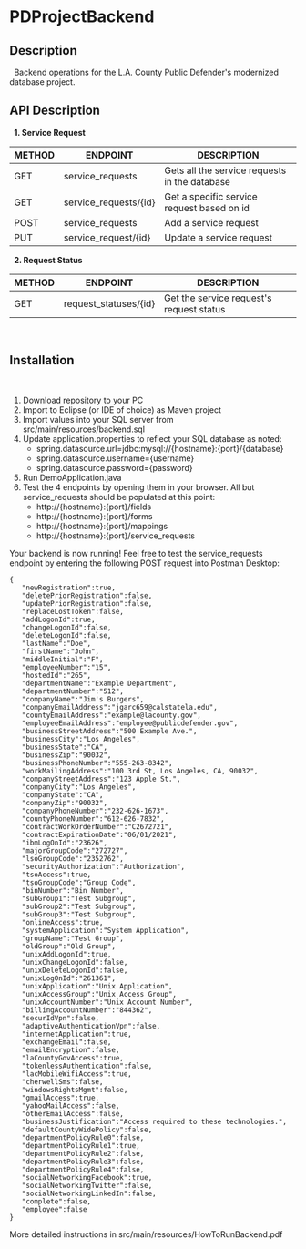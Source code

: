 # PDProjectBackend

## Description
&nbsp;
Backend operations for the L.A. County Public Defender's modernized database project.

## API Description
&nbsp;
**1. Service Request**

METHOD | ENDPOINT | DESCRIPTION
-----------|-----|------------
GET | service_requests | Gets all the service requests in the database
GET | service_requests/{id} | Get a specific service request based on id
POST | service_requests | Add a service request
PUT | service_request/{id} | Update a service request

&nbsp;
**2. Request Status**

METHOD | ENDPOINT | DESCRIPTION
-----------|-----|------------
GET | request_statuses/{id} | Get the service request's request status

&nbsp;
## Installation
&nbsp;
1. Download repository to your PC
2. Import to Eclipse (or IDE of choice) as Maven project
3. Import values into your SQL server from src/main/resources/backend.sql
4. Update application.properties to reflect your SQL database as noted:
   * spring.datasource.url=jdbc:mysql://{hostname}:{port}/{database}
   * spring.datasource.username={username}
   * spring.datasource.password={password}
5. Run DemoApplication.java
6. Test the 4 endpoints by opening them in your browser. All but service_requests should be populated at this point:
   * http://{hostname}:{port}/fields
   * http://{hostname}:{port}/forms
   * http://{hostname}:{port}/mappings
   * http://{hostname}:{port}/service_requests

Your backend is now running! Feel free to test the service_requests endpoint by entering the following POST request into Postman Desktop:

```
{
   "newRegistration":true,
   "deletePriorRegistration":false,
   "updatePriorRegistration":false,
   "replaceLostToken":false,
   "addLogonId":true,
   "changeLogonId":false,
   "deleteLogonId":false,
   "lastName":"Doe",
   "firstName":"John",
   "middleInitial":"F",
   "employeeNumber":"15",
   "hostedId":"265",
   "departmentName":"Example Department",
   "departmentNumber":"512",
   "companyName":"Jim's Burgers",
   "companyEmailAddress":"jgarc659@calstatela.edu",
   "countyEmailAddress":"example@lacounty.gov",
   "employeeEmailAddress":"employee@publicdefender.gov",
   "businessStreetAddress":"500 Example Ave.",
   "businessCity":"Los Angeles",
   "businessState":"CA",
   "businessZip":"90032",
   "businessPhoneNumber":"555-263-8342",
   "workMailingAddress":"100 3rd St, Los Angeles, CA, 90032",
   "companyStreetAddress":"123 Apple St.",
   "companyCity":"Los Angeles",
   "companyState":"CA",
   "companyZip":"90032",
   "companyPhoneNumber":"232-626-1673",
   "countyPhoneNumber":"612-626-7832",
   "contractWorkOrderNumber":"C2672721",
   "contractExpirationDate":"06/01/2021",
   "ibmLogOnId":"23626",
   "majorGroupCode":"272727",
   "lsoGroupCode":"2352762",
   "securityAuthorization":"Authorization",
   "tsoAccess":true,
   "tsoGroupCode":"Group Code",
   "binNumber":"Bin Number",
   "subGroup1":"Test Subgroup",
   "subGroup2":"Test Subgroup",
   "subGroup3":"Test Subgroup",
   "onlineAccess":true,
   "systemApplication":"System Application",
   "groupName":"Test Group",
   "oldGroup":"Old Group",
   "unixAddLogonId":true,
   "unixChangeLogonId":false,
   "unixDeleteLogonId":false,
   "unixLogOnId":"261361",
   "unixApplication":"Unix Application",
   "unixAccessGroup":"Unix Access Group",
   "unixAccountNumber":"Unix Account Number",
   "billingAccountNumber":"844362",
   "securIdVpn":false,
   "adaptiveAuthenticationVpn":false,
   "internetApplication":true,
   "exchangeEmail":false,
   "emailEncryption":false,
   "laCountyGovAccess":true,
   "tokenlessAuthentication":false,
   "lacMobileWifiAccess":true,
   "cherwellSms":false,
   "windowsRightsMgmt":false,
   "gmailAccess":true,
   "yahooMailAccess":false,
   "otherEmailAccess":false,
   "businessJustification":"Access required to these technologies.",
   "defaultCountyWidePolicy":false,
   "departmentPolicyRule0":false,
   "departmentPolicyRule1":true,
   "departmentPolicyRule2":false,
   "departmentPolicyRule3":false,
   "departmentPolicyRule4":false,
   "socialNetworkingFacebook":true,
   "socialNetworkingTwitter":false,
   "socialNetworkingLinkedIn":false,
   "complete":false,
   "employee":false
}
```
More detailed instructions in src/main/resources/HowToRunBackend.pdf
